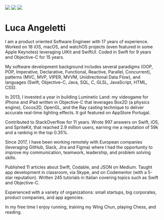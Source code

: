 [![](https://img.shields.io/badge/LinkedIn--blue?style=flat&logo=linkedin&labelColor=blue)](https://www.linkedin.com/in/lucaangeletti)
[![](https://img.shields.io/badge/Medium-11_Articles-white?style=flat&logo=medium)](https://lucaangeletti.medium.com)
[![](https://img.shields.io/badge/StackOverflow-55K-orange?style=flat&logo=stackoverflow)](https://stackoverflow.com/users/1761687/luca-angeletti)

# Luca Angeletti
I am a product oriented Software Engineer with 17 years of experience. Worked on 18 iOS, macOS, and watchOS projects (even featured in some Apple Keynotes) leveraging UIKit and SwiftUI.
Coded in Swift for 9 years and Objective-C for 15 years.

My software development background includes several paradigms (OOP, POP, Imperative, Declarative, Functional, Reactive, Parallel, Concurrent), patterns (MVC, MVP, VIPER, MVVM, Unidirectional Data Flow), and languages (Swift, Objective-C, Java, SQL, C, GLSL, JavaScript, HTML, CSS).

In 2013, I invested a year in building Luminetic Land: my videogame for iPhone and iPad written in Objective-C that leverages Box2D (a physics engine), Cocos2D, OpenGL, and the Ray casting technique to deliver accurate real-time lighting effects. It got featured on AppStore Portugal.

Contributed to StackOverflow for 11 years. Wrote 997 answers on Swift, iOS, and SpriteKit, that reached 2.9 million users, earning me a reputation of 59k and a ranking in the top 0.35%.

Since 2017, I have been working remotely with European companies (leveraging GitHub, Slack, Jira and Figma) where I had the opportunity to improve my communication, teamwork, leadership, and problem solving skills.

Published 11 articles about Swift, Codable, and JSON on Medium.
Taught app development in classroom, via Skype, and on Codementor (with a 5-star reputation).
Written 245 tutorials in Italian covering topics such as Swift and Objective-C.

Experienced with a variety of organizations: small startups, big corporates, product companies, and app agencies.

In my free time I enjoy running, training my Wing Chun, playing Chess, and reading.

